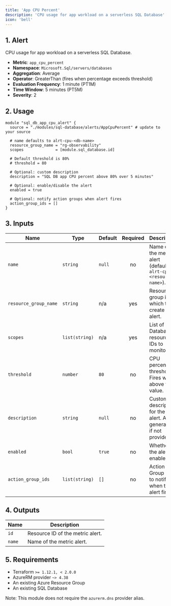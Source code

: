 ```yaml
---
title: 'App CPU Percent'
description: 'CPU usage for app workload on a serverless SQL Database'
icon: 'bell'
---
```


## 1. Alert
CPU usage for app workload on a serverless SQL Database.

- **Metric**: `app_cpu_percent`
- **Namespace**: `Microsoft.Sql/servers/databases`
- **Aggregation**: Average
- **Operator**: GreaterThan (fires when percentage exceeds threshold)
- **Evaluation Frequency**: 1 minute (PT1M)
- **Time Window**: 5 minutes (PT5M)
- **Severity**: 2

## 2. Usage
```hcl main.tf
module "sql_db_app_cpu_alert" {
  source = "./modules/sql-database/alerts/AppCpuPercent" # update to your source

  # name defaults to alrt-cpu-<db-name>
  resource_group_name = "rg-observability"
  scopes              = [module.sql_database.id]

  # Default threshold is 80%
  # threshold = 80

  # Optional: custom description
  description = "SQL DB app CPU percent above 80% over 5 minutes"

  # Optional: enable/disable the alert
  enabled = true

  # Optional: notify action groups when alert fires
  action_group_ids = []
}
```

## 3. Inputs
| Name | Type | Default | Required | Description |
|------|------|---------|:--------:|-------------|
| `name` | `string` | `null` | no | Name of the metric alert (defaults to `alrt-cpu-<resource-name>`). |
| `resource_group_name` | `string` | n/a | yes | Resource group in which to create the alert. |
| `scopes` | `list(string)` | n/a | yes | List of SQL Database resource IDs to monitor. |
| `threshold` | `number` | `80` | no | CPU percent threshold. Fires when above this value. |
| `description` | `string` | `null` | no | Custom description for the alert. Auto-generated if not provided. |
| `enabled` | `bool` | `true` | no | Whether the alert is enabled. |
| `action_group_ids` | `list(string)` | `[]` | no | Action Group IDs to notify when the alert fires. |

## 4. Outputs
| Name | Description |
|------|-------------|
| `id` | Resource ID of the metric alert. |
| `name` | Name of the metric alert. |

## 5. Requirements
- Terraform `>= 1.12.1, < 2.0.0`
- AzureRM provider `~> 4.38`
- An existing Azure Resource Group
- An existing SQL Database
  
Note: This module does not require the `azurerm.dns` provider alias.



